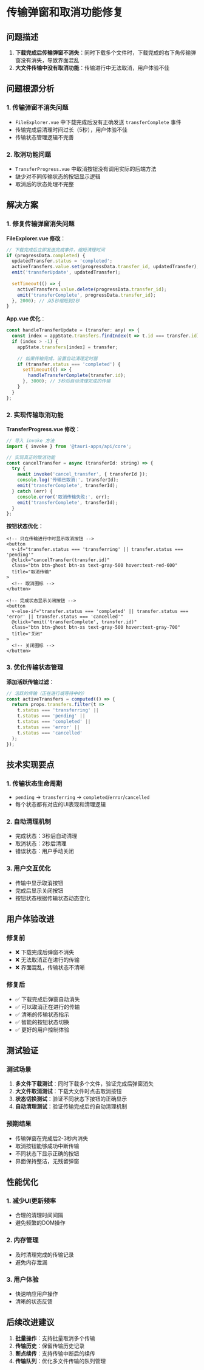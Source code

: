 # 传输弹窗和取消功能修复

## 问题描述

1. **下载完成后传输弹窗不消失**：同时下载多个文件时，下载完成的右下角传输弹窗没有消失，导致界面混乱
2. **大文件传输中没有取消功能**：传输进行中无法取消，用户体验不佳

## 问题根源分析

### 1. 传输弹窗不消失问题
- `FileExplorer.vue` 中下载完成后没有正确发送 `transferComplete` 事件
- 传输完成后清理时间过长（5秒），用户体验不佳
- 传输状态管理逻辑不完善

### 2. 取消功能问题
- `TransferProgress.vue` 中取消按钮没有调用实际的后端方法
- 缺少对不同传输状态的按钮显示逻辑
- 取消后的状态处理不完整

## 解决方案

### 1. 修复传输弹窗消失问题

**FileExplorer.vue 修改**：
```javascript
// 下载完成后立即发送完成事件，缩短清理时间
if (progressData.completed) {
  updatedTransfer.status = 'completed';
  activeTransfers.value.set(progressData.transfer_id, updatedTransfer);
  emit('transferUpdate', updatedTransfer);
  
  setTimeout(() => {
    activeTransfers.value.delete(progressData.transfer_id);
    emit('transferComplete', progressData.transfer_id);
  }, 2000); // 从5秒缩短到2秒
}
```

**App.vue 优化**：
```javascript
const handleTransferUpdate = (transfer: any) => {
  const index = appState.transfers.findIndex(t => t.id === transfer.id);
  if (index > -1) {
    appState.transfers[index] = transfer;
    
    // 如果传输完成，设置自动清理定时器
    if (transfer.status === 'completed') {
      setTimeout(() => {
        handleTransferComplete(transfer.id);
      }, 3000); // 3秒后自动清理完成的传输
    }
  }
};
```

### 2. 实现传输取消功能

**TransferProgress.vue 修改**：
```javascript
// 导入 invoke 方法
import { invoke } from '@tauri-apps/api/core';

// 实现真正的取消功能
const cancelTransfer = async (transferId: string) => {
  try {
    await invoke('cancel_transfer', { transferId });
    console.log('传输已取消:', transferId);
    emit('transferComplete', transferId);
  } catch (err) {
    console.error('取消传输失败:', err);
    emit('transferComplete', transferId);
  }
};
```

**按钮状态优化**：
```vue
<!-- 只在传输进行中时显示取消按钮 -->
<button 
  v-if="transfer.status === 'transferring' || transfer.status === 'pending'"
  @click="cancelTransfer(transfer.id)"
  class="btn btn-ghost btn-xs text-gray-500 hover:text-red-600"
  title="取消传输"
>
  <!-- 取消图标 -->
</button>

<!-- 完成状态显示关闭按钮 -->
<button 
  v-else-if="transfer.status === 'completed' || transfer.status === 'error' || transfer.status === 'cancelled'"
  @click="emit('transferComplete', transfer.id)"
  class="btn btn-ghost btn-xs text-gray-500 hover:text-gray-700"
  title="关闭"
>
  <!-- 关闭图标 -->
</button>
```

### 3. 优化传输状态管理

**添加活跃传输过滤**：
```javascript
// 活跃的传输（正在进行或等待中的）
const activeTransfers = computed(() => {
  return props.transfers.filter(t => 
    t.status === 'transferring' || 
    t.status === 'pending' || 
    t.status === 'completed' ||
    t.status === 'error' ||
    t.status === 'cancelled'
  );
});
```

## 技术实现要点

### 1. 传输状态生命周期
- `pending` → `transferring` → `completed`/`error`/`cancelled`
- 每个状态都有对应的UI表现和清理逻辑

### 2. 自动清理机制
- 完成状态：3秒后自动清理
- 取消状态：2秒后清理
- 错误状态：用户手动关闭

### 3. 用户交互优化
- 传输中显示取消按钮
- 完成后显示关闭按钮
- 按钮状态根据传输状态动态变化

## 用户体验改进

### 修复前
- ❌ 下载完成后弹窗不消失
- ❌ 无法取消正在进行的传输
- ❌ 界面混乱，传输状态不清晰

### 修复后
- ✅ 下载完成后弹窗自动消失
- ✅ 可以取消正在进行的传输
- ✅ 清晰的传输状态指示
- ✅ 智能的按钮状态切换
- ✅ 更好的用户控制体验

## 测试验证

### 测试场景
1. **多文件下载测试**：同时下载多个文件，验证完成后弹窗消失
2. **大文件取消测试**：下载大文件时点击取消按钮
3. **状态切换测试**：验证不同状态下按钮的正确显示
4. **自动清理测试**：验证传输完成后的自动清理机制

### 预期结果
- 传输弹窗在完成后2-3秒内消失
- 取消按钮能够成功中断传输
- 不同状态下显示正确的按钮
- 界面保持整洁，无残留弹窗

## 性能优化

### 1. 减少UI更新频率
- 合理的清理时间间隔
- 避免频繁的DOM操作

### 2. 内存管理
- 及时清理完成的传输记录
- 避免内存泄漏

### 3. 用户体验
- 快速响应用户操作
- 清晰的状态反馈

## 后续改进建议

1. **批量操作**：支持批量取消多个传输
2. **传输历史**：保留传输历史记录
3. **断点续传**：支持传输中断后的续传
4. **传输队列**：优化多文件传输的队列管理
